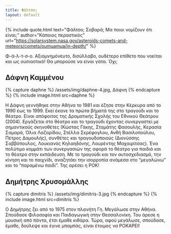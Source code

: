 ```yaml
---
title: Φάλτσο;
layout: default
---
```


{% include quote.html text="Φάλτσο; Σοβαρά; Μα ποιοι νομίζουν ότι είναι;" author="Κάποιος περαστικός" url="https://solarsystem.nasa.gov/asteroids-comets-and-meteors/comets/oumuamua/in-depth/" %}

Φ-ά-λ-τ-σ-ο. Αξιομνημόνευτο, δισύλλαβο, ουδέτερο επίθετο που νοείται και ως ουσιαστικό! Θα μπορούσε να είναι γάτα. Όχι; 

## Δάφνη Καμμένου

{% capture daphne %}
/assets/img/daphne-4.jpg, Δάφνη
{% endcapture %}
{% include image.html src=daphne %}


Η Δάφνη γεννήθηκε στην Αθήνα το 1981 και έζησε στην Κέρκυρα από το 1990 έως το 1999. Εκεί έκανε τα πρώτα βήματά της στο τραγούδι και το θέατρο. Είναι απόφοιτος της Δραματικής Σχολής του Εθνικού Θεάτρου (2004). Εργάζεται στο θέατρο και το τραγούδι έχοντας συνεργαστεί με σημαντικούς σκηνοθέτες (Κώστας Γάκης, Σταμάτης Φασουλής, Κερασία Σαμαρά, Όλια Λαζαρίδου, Στέλλα Σερέφογλου, Ανθή Βασιλοπούλου, Πέτρος Δαμουλής), συνθέτες και τραγουδοποιούς (Διονύσσης Σαββόπουλος, Λουκιανός Κηλαηδόνης, Λαυρέντης Μαχαιρίτσας). Ένα πολύτιμο κομμάτι των συνεργασιών της αφορά το θέατρο για παιδιά και το θέατρο στην εκπάιδευση. Με το τραγούδι και τον αυτοσχεδιασμό, την κίνηση και το παιχνίδι, αναζητάει την ισορροπία ανάμεσα στο “μεγαλώνω” και το “παραμένω παιδί”. Της αρέσει η ΡΟΚ!

## Δημήτρης Χρυσομάλλης

{% capture dimitris %}
/assets/img/dimitris-3.jpg
{% endcapture %}
{% include image.html src=dimitris %}

Ο Δημήτρης ζει από το 1975 στον πλανήτη Γη. Μεγάλωσε στην Αθήνα. Σπούδασε Φιλοσοφία και Παιδαγωγική στην Θεσσαλονίκη. Του άρεσε η μουσική από πάντα, έτσι έμαθε κιθάρα. Τώρα, αφού μεγάλωσε, σπούδασε, έμαθε, δούλεψε και έγινε μπαμπάς, είναι έτοιμος να ΡΟΚΑΡΕΙ!
